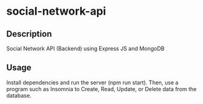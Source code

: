 # social-network-api

## Description

Social Network API (Backend) using Express JS and MongoDB

## Usage

Install dependencies and run the server (npm run start). Then, use a program such as Insomnia to Create, Read, Update, or Delete data from the database.
